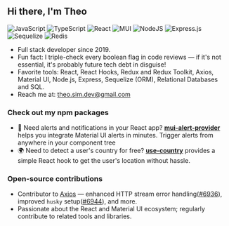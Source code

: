 ## Hi there, I'm Theo
![JavaScript](https://img.shields.io/badge/javascript-%23323330.svg?style=for-the-badge&logo=javascript&logoColor=%23F7DF1E) ![TypeScript](https://img.shields.io/badge/typescript-%23007ACC.svg?style=for-the-badge&logo=typescript&logoColor=white) ![React](https://img.shields.io/badge/react-%2320232a.svg?style=for-the-badge&logo=react&logoColor=%2361DAFB)
 ![MUI](https://img.shields.io/badge/MUI-%230081CB.svg?style=for-the-badge&logo=mui&logoColor=white) ![NodeJS](https://img.shields.io/badge/node.js-6DA55F?style=for-the-badge&logo=node.js&logoColor=white) ![Express.js](https://img.shields.io/badge/express.js-%23404d59.svg?style=for-the-badge&logo=express&logoColor=%2361DAFB) ![Sequelize](https://img.shields.io/badge/Sequelize-52B0E7?style=for-the-badge&logo=Sequelize&logoColor=white) ![Redis](https://img.shields.io/badge/redis-%23DD0031.svg?style=for-the-badge&logo=redis&logoColor=white)

- Full stack developer since 2019.
- Fun fact: I triple-check every boolean flag in code reviews — if it's not essential, it's probably future tech debt in disguise!
- Favorite tools: React, React Hooks, Redux and Redux Toolkit, Axios, Material UI, Node.js, Express, Sequelize (ORM), Relational Databases and SQL.
- Reach me at: theo.sim.dev@gmail.com

### Check out my npm packages

- 🚨 Need alerts and notifications in your React app? [**mui-alert-provider**](https://www.npmjs.com/package/mui-alert-provider) helps you integrate Material UI alerts in minutes. Trigger alerts from anywhere in your component tree  
- 🌍 Need to detect a user's country for free? [**use-country**](https://www.npmjs.com/package/use-country) provides a simple React hook to get the user's location without hassle.

### Open-source contributions

- Contributor to [Axios](https://github.com/axios/axios) — enhanced HTTP stream error handling([#6936](https://github.com/axios/axios/pull/6936)), improved `husky` setup([#6944](https://github.com/axios/axios/pull/6944)), and more.
- Passionate about the React and Material UI ecosystem; regularly contribute to related tools and libraries.

<!--
[![trophy](https://github-profile-trophy.vercel.app/?username=theo-sim-dev&title=Commit,PR)]((https://github.com/ryo-ma/github-profile-trophy))
-->
